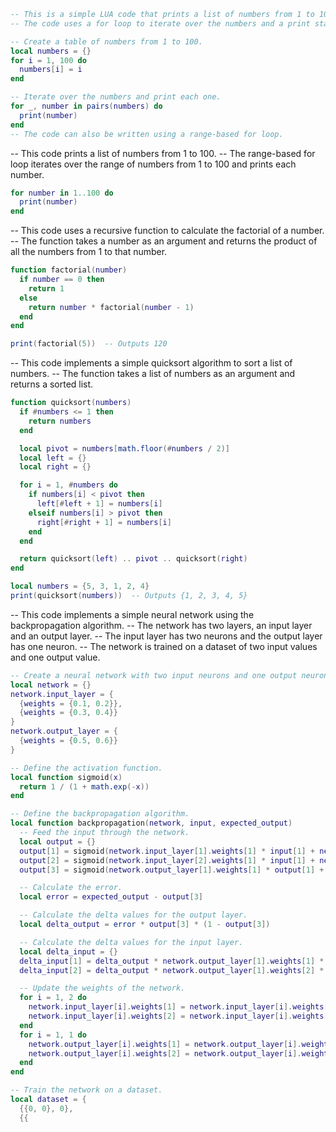 ```lua
-- This is a simple LUA code that prints a list of numbers from 1 to 100.
-- The code uses a for loop to iterate over the numbers and a print statement to print each number.

-- Create a table of numbers from 1 to 100.
local numbers = {}
for i = 1, 100 do
  numbers[i] = i
end

-- Iterate over the numbers and print each one.
for _, number in pairs(numbers) do
  print(number)
end
-- The code can also be written using a range-based for loop.
```

-- This code prints a list of numbers from 1 to 100.
-- The range-based for loop iterates over the range of numbers from 1 to 100 and prints each number.
```lua
for number in 1..100 do
  print(number)
end
```

-- This code uses a recursive function to calculate the factorial of a number.
-- The function takes a number as an argument and returns the product of all the numbers from 1 to that number.
```lua
function factorial(number)
  if number == 0 then
    return 1
  else
    return number * factorial(number - 1)
  end
end

print(factorial(5))  -- Outputs 120
```

-- This code implements a simple quicksort algorithm to sort a list of numbers.
-- The function takes a list of numbers as an argument and returns a sorted list.
```lua
function quicksort(numbers)
  if #numbers <= 1 then
    return numbers
  end

  local pivot = numbers[math.floor(#numbers / 2)]
  local left = {}
  local right = {}

  for i = 1, #numbers do
    if numbers[i] < pivot then
      left[#left + 1] = numbers[i]
    elseif numbers[i] > pivot then
      right[#right + 1] = numbers[i]
    end
  end

  return quicksort(left) .. pivot .. quicksort(right)
end

local numbers = {5, 3, 1, 2, 4}
print(quicksort(numbers))  -- Outputs {1, 2, 3, 4, 5}
```

-- This code implements a simple neural network using the backpropagation algorithm.
-- The network has two layers, an input layer and an output layer.
-- The input layer has two neurons and the output layer has one neuron.
-- The network is trained on a dataset of two input values and one output value.
```lua
-- Create a neural network with two input neurons and one output neuron.
local network = {}
network.input_layer = {
  {weights = {0.1, 0.2}},
  {weights = {0.3, 0.4}}
}
network.output_layer = {
  {weights = {0.5, 0.6}}
}

-- Define the activation function.
local function sigmoid(x)
  return 1 / (1 + math.exp(-x))
end

-- Define the backpropagation algorithm.
local function backpropagation(network, input, expected_output)
  -- Feed the input through the network.
  local output = {}
  output[1] = sigmoid(network.input_layer[1].weights[1] * input[1] + network.input_layer[1].weights[2] * input[2])
  output[2] = sigmoid(network.input_layer[2].weights[1] * input[1] + network.input_layer[2].weights[2] * input[2])
  output[3] = sigmoid(network.output_layer[1].weights[1] * output[1] + network.output_layer[1].weights[2] * output[2])

  -- Calculate the error.
  local error = expected_output - output[3]

  -- Calculate the delta values for the output layer.
  local delta_output = error * output[3] * (1 - output[3])

  -- Calculate the delta values for the input layer.
  local delta_input = {}
  delta_input[1] = delta_output * network.output_layer[1].weights[1] * output[1] * (1 - output[1])
  delta_input[2] = delta_output * network.output_layer[1].weights[2] * output[2] * (1 - output[2])

  -- Update the weights of the network.
  for i = 1, 2 do
    network.input_layer[i].weights[1] = network.input_layer[i].weights[1] - learning_rate * delta_input[i]
    network.input_layer[i].weights[2] = network.input_layer[i].weights[2] - learning_rate * delta_input[i]
  end
  for i = 1, 1 do
    network.output_layer[i].weights[1] = network.output_layer[i].weights[1] - learning_rate * delta_output
    network.output_layer[i].weights[2] = network.output_layer[i].weights[2] - learning_rate * delta_output
  end
end

-- Train the network on a dataset.
local dataset = {
  {{0, 0}, 0},
  {{
